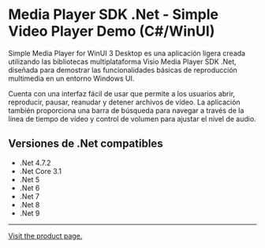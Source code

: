 ﻿# Media Player SDK .Net - Simple Video Player Demo (C#/WinUI)

Simple Media Player for WinUI 3 Desktop es una aplicación ligera creada utilizando las bibliotecas multiplataforma Visio Media Player SDK .Net, diseñada para demostrar las funcionalidades básicas de reproducción multimedia en un entorno Windows UI.

Cuenta con una interfaz fácil de usar que permite a los usuarios abrir, reproducir, pausar, reanudar y detener archivos de vídeo. La aplicación también proporciona una barra de búsqueda para navegar a través de la línea de tiempo de vídeo y control de volumen para ajustar el nivel de audio.

## Versiones de .Net compatibles

* .Net 4.7.2
* .Net Core 3.1
* .Net 5
* .Net 6
* .Net 7
* .Net 8
* .Net 9

---

[Visit the product page.](https://www.visioforge.com/media-player-sdk-net)
